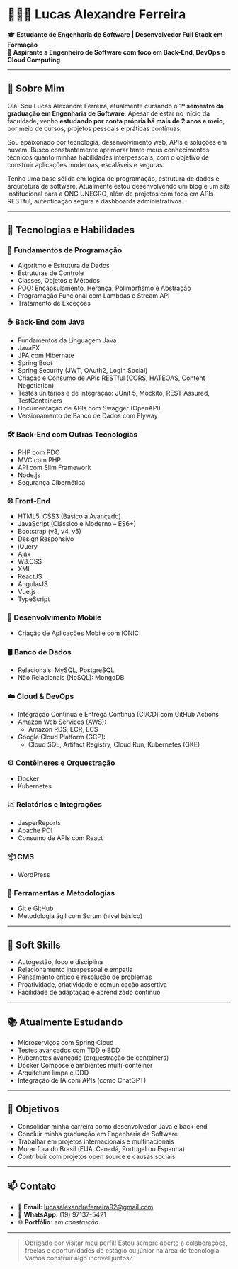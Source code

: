 # 👨🏾‍💻 Lucas Alexandre Ferreira

🎓 **Estudante de Engenharia de Software | Desenvolvedor Full Stack em Formação**  
💼 **Aspirante a Engenheiro de Software com foco em Back-End, DevOps e Cloud Computing**

---

## 🧾 Sobre Mim

Olá! Sou Lucas Alexandre Ferreira, atualmente cursando o **1º semestre da graduação em Engenharia de Software**. Apesar de estar no início da faculdade, venho **estudando por conta própria há mais de 2 anos e meio**, por meio de cursos, projetos pessoais e práticas contínuas.  

Sou apaixonado por tecnologia, desenvolvimento web, APIs e soluções em nuvem. Busco constantemente aprimorar tanto meus conhecimentos técnicos quanto minhas habilidades interpessoais, com o objetivo de construir aplicações modernas, escaláveis e seguras.  

Tenho uma base sólida em lógica de programação, estrutura de dados e arquitetura de software. Atualmente estou desenvolvendo um blog e um site institucional para a ONG UNEGRO, além de projetos com foco em APIs RESTful, autenticação segura e dashboards administrativos.

---

## 🚀 Tecnologias e Habilidades

### 🧠 Fundamentos de Programação
- Algoritmo e Estrutura de Dados
- Estruturas de Controle
- Classes, Objetos e Métodos
- POO: Encapsulamento, Herança, Polimorfismo e Abstração
- Programação Funcional com Lambdas e Stream API
- Tratamento de Exceções

### ☕ Back-End com Java
- Fundamentos da Linguagem Java
- JavaFX
- JPA com Hibernate
- Spring Boot
- Spring Security (JWT, OAuth2, Login Social)
- Criação e Consumo de APIs RESTful (CORS, HATEOAS, Content Negotiation)
- Testes unitários e de integração: JUnit 5, Mockito, REST Assured, TestContainers
- Documentação de APIs com Swagger (OpenAPI)
- Versionamento de Banco de Dados com Flyway

### 🛠️ Back-End com Outras Tecnologias
- PHP com PDO
- MVC com PHP
- API com Slim Framework
- Node.js
- Segurança Cibernética

### 🌐 Front-End
- HTML5, CSS3 (Básico a Avançado)
- JavaScript (Clássico e Moderno – ES6+)
- Bootstrap (v3, v4, v5)
- Design Responsivo
- jQuery
- Ajax
- W3.CSS
- XML
- ReactJS
- AngularJS
- Vue.js
- TypeScript

### 📱 Desenvolvimento Mobile
- Criação de Aplicações Mobile com IONIC

### 🛢️ Banco de Dados
- Relacionais: MySQL, PostgreSQL
- Não Relacionais (NoSQL): MongoDB

### ☁️ Cloud & DevOps
- Integração Contínua e Entrega Contínua (CI/CD) com GitHub Actions
- Amazon Web Services (AWS):  
  - Amazon RDS, ECR, ECS
- Google Cloud Platform (GCP):  
  - Cloud SQL, Artifact Registry, Cloud Run, Kubernetes (GKE)

### ⚙️ Contêineres e Orquestração
- Docker
- Kubernetes

### 📈 Relatórios e Integrações
- JasperReports
- Apache POI
- Consumo de APIs com React

### 📦 CMS
- WordPress

### 🧪 Ferramentas e Metodologias
- Git e GitHub
- Metodologia ágil com Scrum (nível básico)

---

## 🧩 Soft Skills

- Autogestão, foco e disciplina
- Relacionamento interpessoal e empatia
- Pensamento crítico e resolução de problemas
- Proatividade, criatividade e comunicação assertiva
- Facilidade de adaptação e aprendizado contínuo

---

## 📚 Atualmente Estudando

- Microserviços com Spring Cloud
- Testes avançados com TDD e BDD
- Kubernetes avançado (orquestração de containers)
- Docker Compose e ambientes multi-contêiner
- Arquitetura limpa e DDD
- Integração de IA com APIs (como ChatGPT)

---

## 🎯 Objetivos

- Consolidar minha carreira como desenvolvedor Java e back-end
- Concluir minha graduação em Engenharia de Software
- Trabalhar em projetos internacionais e multinacionais
- Morar fora do Brasil (EUA, Canadá, Portugal ou Espanha)
- Contribuir com projetos open source e causas sociais

---

## 📫 Contato

- 📧 **Email:** lucasalexandreferreira92@gmail.com  
- 📱 **WhatsApp:** (19) 97137-5421  
- 🌐 **Portfólio:** *em construção*

---

> Obrigado por visitar meu perfil! Estou sempre aberto a colaborações, freelas e oportunidades de estágio ou júnior na área de tecnologia. Vamos construir algo incrível juntos?
